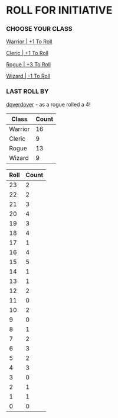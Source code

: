 # ROLL FOR INITIATIVE
### CHOOSE YOUR CLASS

[Warrior | +1 To Roll](https://github.com/benjaminsampica/benjaminsampica/issues/new?title=roll%7Cwarrior&body=Just+click+%27Submit+new+issue%27.)

[Cleric | +1 To Roll](https://github.com/benjaminsampica/benjaminsampica/issues/new?title=roll%7Ccleric&body=Just+click+%27Submit+new+issue%27.)

[Rogue | +3 To Roll](https://github.com/benjaminsampica/benjaminsampica/issues/new?title=roll%7Crogue&body=Just+click+%27Submit+new+issue%27.)

[Wizard | -1 To Roll](https://github.com/benjaminsampica/benjaminsampica/issues/new?title=roll%7Cwizard&body=Just+click+%27Submit+new+issue%27.)
### LAST ROLL BY
[doverdover](https://www.github.com/doverdover) - as a rogue rolled a 4!

|Class|Count|
|-|-|
|Warrior|16|
|Cleric|9|
|Rogue|13|
|Wizard|9|

|Roll|Count|
|-|-|
|23|2
|22|2
|21|3
|20|4
|19|3
|18|4
|17|1
|16|4
|15|5
|14|1
|13|1
|12|2
|11|0
|10|2
|9|0
|8|1
|7|2
|6|3
|5|2
|4|3
|3|0
|2|1
|1|1
|0|0
